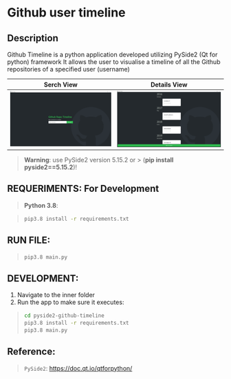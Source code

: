 # Github user timeline


## Description

Github Timeline is a python application developed utilizing PySide2 (Qt for python) framework 
It allows the user to visualise a timeline of all the Github repositories of a specified user (username)

| Serch View | Details View |
| --- | --- |
| ![Serch View](/img/SearchView.png) | ![Details View](/img/DetailsView.png) |

> **Warning**: use PySide2 version 5.15.2 or > (**pip install pyside2==5.15.2**)!


## REQUERIMENTS: For Development
> **Python 3.8**:

> ```sh
> pip3.8 install -r requirements.txt
> ```


## RUN FILE:
> ```sh
> pip3.8 main.py
> ```

## DEVELOPMENT:

1. Navigate to the inner folder
2. Run the app to make sure it executes:

> ```sh
> cd pyside2-github-timeline
> pip3.8 install -r requirements.txt
> pip3.8 main.py
> ```


## Reference:
> `PySide2`: https://doc.qt.io/qtforpython/

